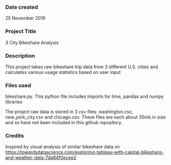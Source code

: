 ### Date created
25 November 2019

### Project Title
3 City Bikeshare Analysis

### Description
This project takes raw bikeshare trip data from 3 different U.S. cities and calculates various usage statistics based on user input

### Files used
bikeshare.py. This python file includes imports for time, pandas and numpy libraries

The project raw data is stored in 3 csv files:
washington.csv, new_york_city.csv and chicago.csv.
These files are each about 35mb in size and so have not been included in this github repository.

### Credits
Inspired by visual analysis of similar bikeshare data on https://towardsdatascience.com/exploring-tableau-with-capital-bikeshare-and-weather-data-7da84f0ecee2
